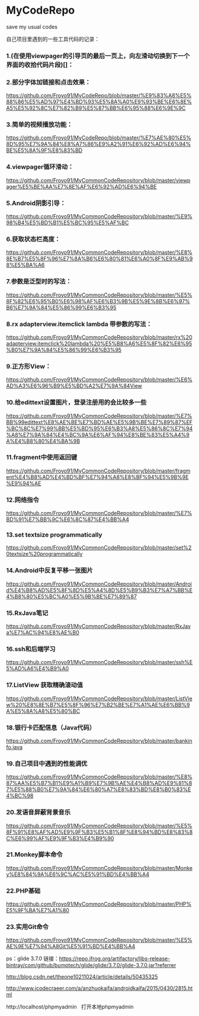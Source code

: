 # MyCodeRepo
save my usual codes

自己项目里遇到的一些工具代码的记录：

### 1.(在使用viewpager的引导页的最后一页上，向左滑动切换到下一个界面的收拾代码片段)[]：

### 2.部分字体加链接和点击效果：

https://github.com/Froyo91/MyCodeRepo/blob/master/%E9%83%A8%E5%88%86%E5%AD%97%E4%BD%93%E5%8A%A0%E9%93%BE%E6%8E%A5%E5%92%8C%E7%82%B9%E5%87%BB%E6%95%88%E6%9E%9C

### 3.简单的视频播放功能：

https://github.com/Froyo91/MyCodeRepo/blob/master/%E7%AE%80%E5%8D%95%E7%9A%84%E8%A7%86%E9%A2%91%E6%92%AD%E6%94%BE%E5%8A%9F%E8%83%BD

### 4.viewpager循环滑动：
https://github.com/Froyo91/MyCommonCodeRepository/blob/master/viewpager%E5%BE%AA%E7%8E%AF%E6%92%AD%E6%94%BE

### 5.Android阴影引导：
https://github.com/Froyo91/MyCommonCodeRepository/blob/master/%E9%98%B4%E5%BD%B1%E5%BC%95%E5%AF%BC

### 6.获取状态栏高度：

https://github.com/Froyo91/MyCommonCodeRepository/blob/master/%E8%8E%B7%E5%8F%96%E7%8A%B6%E6%80%81%E6%A0%8F%E9%AB%98%E5%BA%A6

### 7.参数是泛型时的写法：

https://github.com/Froyo91/MyCommonCodeRepository/blob/master/%E5%8F%82%E6%95%B0%E6%98%AF%E6%B3%9B%E5%9E%8B%E6%97%B6%E7%9A%84%E5%86%99%E6%B3%95

### 8.rx adapterview.itemclick lambda 带参数的写法：

https://github.com/Froyo91/MyCommonCodeRepository/blob/master/rx%20adapterview.itemclick%20lambda%20%E5%B8%A6%E5%8F%82%E6%95%B0%E7%9A%84%E5%86%99%E6%B3%95

### 9.正方形View：

https://github.com/Froyo91/MyCommonCodeRepository/blob/master/%E6%AD%A3%E6%96%B9%E5%BD%A2%E7%9A%84View

### 10.给edittext设置图片，登录注册用的会比较多一些

https://github.com/Froyo91/MyCommonCodeRepository/blob/master/%E7%BB%99edittext%E8%AE%BE%E7%BD%AE%E5%9B%BE%E7%89%87%EF%BC%8C%E7%99%BB%E5%BD%95%E6%B3%A8%E5%86%8C%E7%94%A8%E7%9A%84%E4%BC%9A%E6%AF%94%E8%BE%83%E5%A4%9A%E4%B8%80%E4%BA%9B

### 11.fragment中使用返回键

https://github.com/Froyo91/MyCommonCodeRepository/blob/master/fragment%E4%B8%AD%E4%BD%BF%E7%94%A8%E8%BF%94%E5%9B%9E%E9%94%AE

### 12.网络指令

https://github.com/Froyo91/MyCommonCodeRepository/blob/master/%E7%BD%91%E7%BB%9C%E6%8C%87%E4%BB%A4

### 13.set textsize programmatically

https://github.com/Froyo91/MyCommonCodeRepository/blob/master/set%20textsize%20programmatically

### 14.Android中反复平移一张图片

https://github.com/Froyo91/MyCommonCodeRepository/blob/master/Android%E4%B8%AD%E5%8F%8D%E5%A4%8D%E5%B9%B3%E7%A7%BB%E4%B8%80%E5%BC%A0%E5%9B%BE%E7%89%87

### 15.RxJava笔记

https://github.com/Froyo91/MyCommonCodeRepository/blob/master/RxJava%E7%AC%94%E8%AE%B0

### 16.ssh和后端学习

https://github.com/Froyo91/MyCommonCodeRepository/blob/master/ssh%E5%AD%A6%E4%B9%A0

### 17.ListView 获取精确滚动值

https://github.com/Froyo91/MyCommonCodeRepository/blob/master/ListView%20%E8%8E%B7%E5%8F%96%E7%B2%BE%E7%A1%AE%E6%BB%9A%E5%8A%A8%E5%80%BC

### 18.银行卡匹配信息（Java代码） 

https://github.com/Froyo91/MyCommonCodeRepository/blob/master/bankinfo.java

### 19.自己项目中遇到的性能调优

https://github.com/Froyo91/MyCommonCodeRepository/blob/master/%E8%87%AA%E5%B7%B1%E9%A1%B9%E7%9B%AE%E4%B8%AD%E9%81%87%E5%88%B0%E7%9A%84%E6%80%A7%E8%83%BD%E8%B0%83%E4%BC%98

### 20.发语音屏蔽背景音乐

https://github.com/Froyo91/MyCommonCodeRepository/blob/master/%E5%8F%91%E8%AF%AD%E9%9F%B3%E5%B1%8F%E8%94%BD%E8%83%8C%E6%99%AF%E9%9F%B3%E4%B9%90

### 21.Monkey脚本命令

https://github.com/Froyo91/MyCommonCodeRepository/blob/master/Monkey%E8%84%9A%E6%9C%AC%E5%91%BD%E4%BB%A4

### 22.PHP基础

https://github.com/Froyo91/MyCommonCodeRepository/blob/master/PHP%E5%9F%BA%E7%A1%80

### 23.实用Git命令

https://github.com/Froyo91/MyCommonCodeRepository/blob/master/%E5%AE%9E%E7%94%A8Git%E5%91%BD%E4%BB%A4


ps：glide 3.7.0 链接：https://repo.jfrog.org/artifactory/libs-release-bintray/com/github/bumptech/glide/glide/3.7.0/glide-3.7.0.jar?referrer

http://blog.csdn.net/theone10211024/article/details/50435325

http://www.jcodecraeer.com/a/anzhuokaifa/androidkaifa/2015/0430/2815.html

http://localhost/phpmyadmin   打开本地phpmyadmin 
